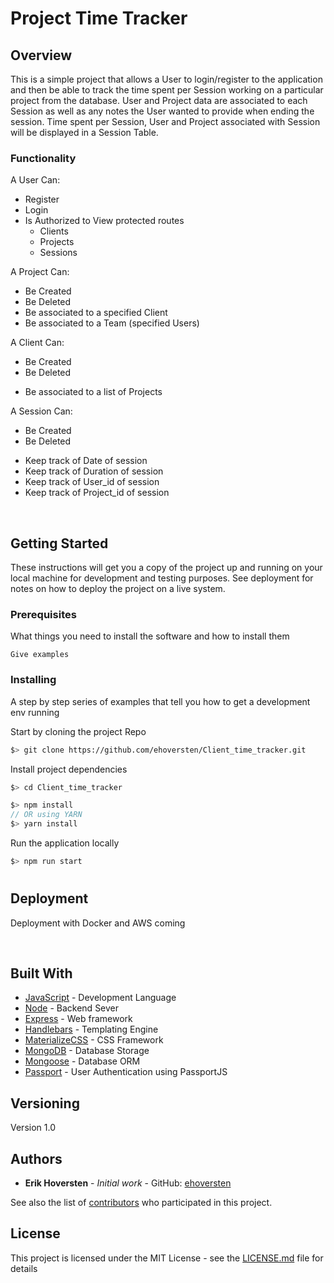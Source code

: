 # Project Time Tracker

## Overview 
This is a simple project that allows a User to login/register to the application and then be able to track the time spent per Session working on a particular project from the database. User and Project data are associated to each Session as well as any notes the User wanted to provide when ending the session. Time spent per Session, User and Project associated with Session will be displayed in a Session Table.

### Functionality

A User Can: 
* Register
* Login
* Is Authorized to View protected routes
    * Clients
    * Projects
    * Sessions

A Project Can: 
* Be Created 
* Be Deleted
* Be associated to a specified Client
* Be associated to a Team (specified Users)

A Client Can:
- Be Created
- Be Deleted
* Be associated to a list of Projects

A Session Can:
- Be Created
- Be Deleted
* Keep track of Date of session
* Keep track of Duration of session
* Keep track of User_id of session
* Keep track of Project_id of session

&nbsp;


## Getting Started

These instructions will get you a copy of the project up and running on your local machine for development and testing purposes. See deployment for notes on how to deploy the project on a live system.

### Prerequisites

What things you need to install the software and how to install them

```
Give examples
```

### Installing

A step by step series of examples that tell you how to get a development env running

Start by cloning the project Repo

```bash
$> git clone https://github.com/ehoversten/Client_time_tracker.git
```

Install project dependencies

```javascript
$> cd Client_time_tracker

$> npm install
// OR using YARN
$> yarn install
```

Run the application locally 
```javascript
$> npm run start
```
#

 
## Deployment

Deployment with Docker and AWS coming

&nbsp; 

## Built With

* [JavaScript]() - Development Language
* [Node](www.nodejs.org) - Backend Sever
* [Express]() - Web framework
* [Handlebars]() - Templating Engine
* [MaterializeCSS]() - CSS Framework
* [MongoDB]() - Database Storage
* [Mongoose]() - Database ORM
* [Passport]() - User Authentication using PassportJS


## Versioning

Version 1.0

## Authors

* **Erik Hoversten** - *Initial work* - GitHub: [ehoversten](https://github.com/ehoversten)

See also the list of [contributors](https://github.com/your/project/contributors) who participated in this project.

## License

This project is licensed under the MIT License - see the [LICENSE.md](LICENSE.md) file for details